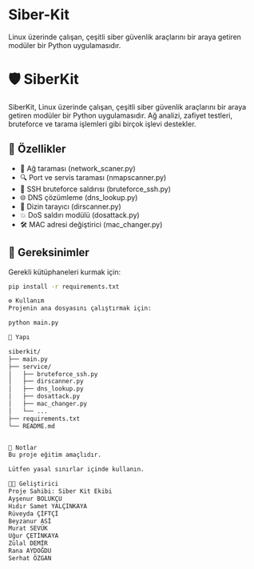 # Siber-Kit
Linux üzerinde çalışan, çeşitli siber güvenlik araçlarını bir araya getiren modüler bir Python uygulamasıdır.
# 🛡 SiberKit

SiberKit, Linux üzerinde çalışan, çeşitli siber güvenlik araçlarını bir araya getiren modüler bir Python uygulamasıdır. Ağ analizi, zafiyet testleri, bruteforce ve tarama işlemleri gibi birçok işlevi destekler.

## 🚀 Özellikler

- 📡 Ağ taraması (network_scaner.py)
- 🔍 Port ve servis taraması (nmapscanner.py)
- 🔑 SSH bruteforce saldırısı (bruteforce_ssh.py)
- 🌐 DNS çözümleme (dns_lookup.py)
- 📁 Dizin tarayıcı (dirscanner.py)
- 💥 DoS saldırı modülü (dosattack.py)
- 🛠 MAC adresi değiştirici (mac_changer.py)

## 🧰 Gereksinimler

Gerekli kütüphaneleri kurmak için:

```bash
pip install -r requirements.txt

⚙ Kullanım
Projenin ana dosyasını çalıştırmak için:

python main.py

📁 Yapı

siberkit/
├── main.py
├── service/
│   ├── bruteforce_ssh.py
│   ├── dirscanner.py
│   ├── dns_lookup.py
│   ├── dosattack.py
│   ├── mac_changer.py
│   └── ...
├── requirements.txt
└── README.md


📌 Notlar
Bu proje eğitim amaçlıdır.

Lütfen yasal sınırlar içinde kullanın.

👨‍💻 Geliştirici
Proje Sahibi: Siber Kit Ekibi
Ayşenur BOLUKÇU
Hıdır Samet YALÇINKAYA
Rüveyda ÇİFTÇİ
Beyzanur ASİ
Murat SEVÜK
Uğur ÇETİNKAYA
Zülal DEMİR
Rana AYDOĞDU
Serhat ÖZGAN
